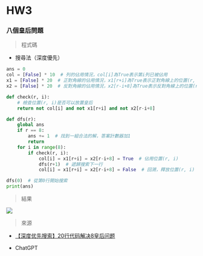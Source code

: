 # HW3



### 八個皇后問題



> 程式碼

* 搜尋法（深度優先）

```python
ans = 0
col = [False] * 10  # 列的佔用情況，col[i]為True表示第i列已被佔用
x1 = [False] * 20  # 正對角線的佔用情況，x1[r+i]為True表示正對角線上的位置(r, i)已被佔用
x2 = [False] * 20  # 反對角線的佔用情況，x2[r-i+8]為True表示反對角線上的位置(r, i)已被佔用

def check(r, i):
    # 檢查位置(r, i)是否可以放置皇后
    return not col[i] and not x1[r+i] and not x2[r-i+8]

def dfs(r):
    global ans
    if r == 8:
        ans += 1  # 找到一組合法的解，答案計數器加1
        return
    for i in range(8):
        if check(r, i):
            col[i] = x1[r+i] = x2[r-i+8] = True  # 佔用位置(r, i)
            dfs(r+1)  # 遞歸搜索下一行
            col[i] = x1[r+i] = x2[r-i+8] = False  # 回溯，釋放位置(r, i)

dfs(0)  # 從第0行開始搜索
print(ans)
```

> 結果

![](D:\大學\大三\大三下\人工智慧\HW\HW3\HW3.jpg)

> 來源

* [【深度优先搜索】20行代码解决8皇后问题](https://blog.csdn.net/m0_52043808/article/details/122893673)

* ChatGPT
